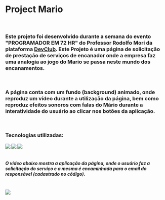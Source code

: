 <h1>Project Mario</h1> 
<br>

<h3>Este projeto foi desenvolvido durante a semana do evento "PROGRAMADOR EM 72 HR" do Professor Rodolfo Mori da plataforma <a href="https://rodolfomori.com.br/devclub">DevClub</a>. Este Projeto é uma página de solicitação de prestação de serviços de encanador onde a empresa faz uma analogia ao jogo do Mario se passa neste mundo dos encanamentos.</h6>
<br>
<h3>A página conta com um fundo (background) animado, onde reproduz um vídeo durante a utilização da página, bem como reproduz efeitos sonoros com falas do Mário durante a interatividade do usuário ao clicar nos botões da aplicação.</h3>
<br>
<h3>Tecnologias utilizadas: </h3>
<img align="left" src="https://img.shields.io/badge/HTML5-E34F26?style=for-the-badge&logo=html5&logoColor=white">
<img align="left" src="https://img.shields.io/badge/CSS3-1572B6?style=for-the-badge&logo=css3&logoColor=white">
<img align="left" src="https://img.shields.io/badge/JavaScript-323330?style=for-the-badge&logo=javascript&logoColor=F7DF1E">
<br>
<br>

<h5>O vídeo abaixo mostra a aplicação da página, onde o usuário faz a solicitação do serviço e a mesma é encaminhada para o email do responsável (cadastrado no código).</h5>
<br>

<img  src="https://github.com/PitterBonoto/Project-mario/blob/main/assets/Readme%20Mario.gif?raw=true">
